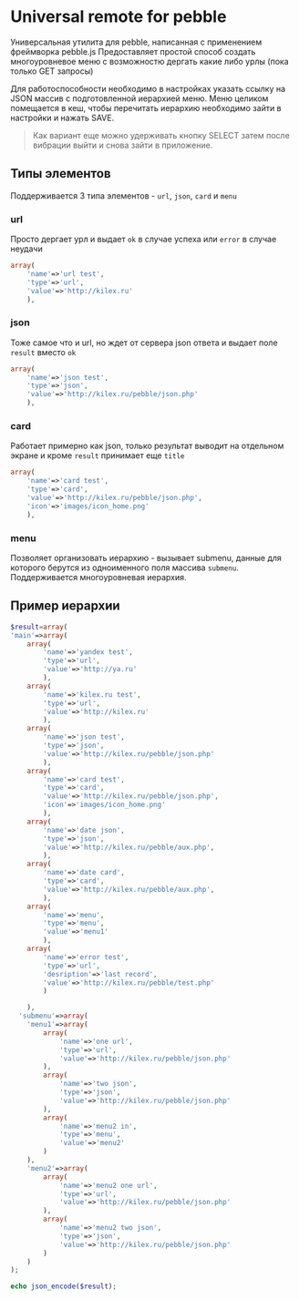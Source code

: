 Universal remote for pebble
===============

Универсальная утилита для pebble, написанная с применением фреймворка pebble.js
Предоставляет простой способ создать многоуровневое меню с возможностю дергать какие либо урлы (пока только GET запросы)  

Для работоспособности необходимо в настройках указать ссылку на JSON массив с подготовленной иерархией меню. Меню целиком помещается в кеш, чтобы перечитать иерархию необходимо зайти в настройки и нажать SAVE.
> Как вариант еще можно удерживать кнопку SELECT затем после вибрации выйти и снова зайти в приложение.

## Типы элементов
Поддерживается 3 типа элементов - `url`, `json`, `card` и `menu`
### url
Просто дергает урл и выдает `ok` в случае успеха или `error` в случае неудачи
```php
array(
    'name'=>'url test',
    'type'=>'url',
    'value'=>'http://kilex.ru'
    ),
```
### json
Тоже самое что и url, но ждет от сервера json ответа и выдает поле `result` вместо `ok`
```php
array(
    'name'=>'json test',
    'type'=>'json',
    'value'=>'http://kilex.ru/pebble/json.php'
    ),
```
### card
Работает примерно как json, только результат выводит на отдельном экране и кроме `result` принимает еще `title`
```php
array(
    'name'=>'card test',
    'type'=>'card',
    'value'=>'http://kilex.ru/pebble/json.php',
    'icon'=>'images/icon_home.png'
    ),
```
### menu
Позволяет организовать иерархию - вызывает submenu, данные для которого берутся из одноименного поля массива `submenu`. Поддерживается многоуровневая иерархия.

## Пример иерархии

```php
$result=array(
'main'=>array(
    array(
        'name'=>'yandex test',
        'type'=>'url',
        'value'=>'http://ya.ru'
        ),
    array(
        'name'=>'kilex.ru test',
        'type'=>'url',
        'value'=>'http://kilex.ru'
        ),
    array(
        'name'=>'json test',
        'type'=>'json',
        'value'=>'http://kilex.ru/pebble/json.php'
        ),
    array(
        'name'=>'card test',
        'type'=>'card',
        'value'=>'http://kilex.ru/pebble/json.php',
        'icon'=>'images/icon_home.png'
        ),
    array(
        'name'=>'date json',
        'type'=>'json',
        'value'=>'http://kilex.ru/pebble/aux.php',
        ),
    array(
        'name'=>'date card',
        'type'=>'card',
        'value'=>'http://kilex.ru/pebble/aux.php',
        ),
    array(
        'name'=>'menu',
        'type'=>'menu',
        'value'=>'menu1'
        ),
    array(
        'name'=>'error test',
        'type'=>'url',
        'desription'=>'last record',
        'value'=>'http://kilex.ru/pebble/test.php'
        )

    ),
  'submenu'=>array(
    'menu1'=>array(
        array(
            'name'=>'one url',
            'type'=>'url',
            'value'=>'http://kilex.ru/pebble/json.php'
        ),
        array(
            'name'=>'two json',
            'type'=>'json',
            'value'=>'http://kilex.ru/pebble/json.php'
        ),
        array(
            'name'=>'menu2 in',
            'type'=>'menu',
            'value'=>'menu2'
        )
    ),
    'menu2'=>array(
        array(
            'name'=>'menu2 one url',
            'type'=>'url',
            'value'=>'http://kilex.ru/pebble/json.php'
        ),
        array(
            'name'=>'menu2 two json',
            'type'=>'json',
            'value'=>'http://kilex.ru/pebble/json.php'
        )
    )
);

echo json_encode($result);
    
```
